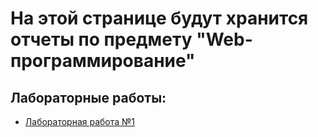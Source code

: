 # На этой странице будут хранится отчеты по предмету "Web-программирование"

## Лабораторные работы:
* [Лабораторная работа №1](lab_1.md) 